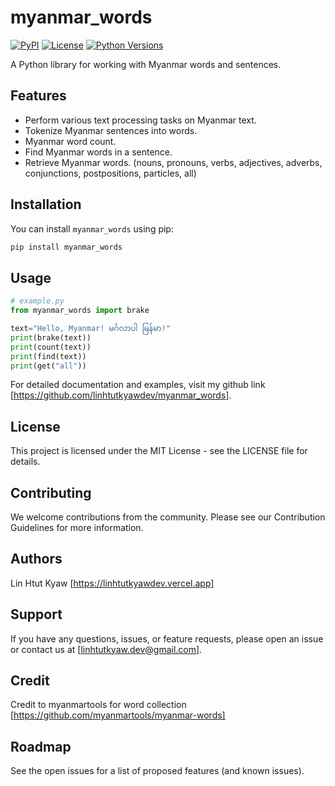 # myanmar_words

[![PyPI](https://img.shields.io/pypi/v/myanmar_words)](https://pypi.org/project/myanmar_words/)
[![License](https://img.shields.io/github/license/linhtutkyawdev/myanmar_words)](https://github.com/linhtutkyawdev/myanmar_words/blob/master/LICENCE)
[![Python Versions](https://img.shields.io/pypi/pyversions/myanmar_words)](https://pypi.org/project/myanmar_words/)

A Python library for working with Myanmar words and sentences.

## Features

- Perform various text processing tasks on Myanmar text.
- Tokenize Myanmar sentences into words.
- Myanmar word count.
- Find Myanmar words in a sentence.
- Retrieve Myanmar words. (nouns, pronouns, verbs, adjectives, adverbs, conjunctions, postpositions, particles, all)

## Installation

You can install `myanmar_words` using pip:

```bash
pip install myanmar_words
```

## Usage

```python
# example.py
from myanmar_words import brake

text="Hello, Myanmar! မင်္ဂလာပါ မြန်မာ!"
print(brake(text))
print(count(text))
print(find(text))
print(get("all"))
```

For detailed documentation and examples, visit my github link [https://github.com/linhtutkyawdev/myanmar_words].

## License

This project is licensed under the MIT License - see the LICENSE file for details.

## Contributing

We welcome contributions from the community. Please see our Contribution Guidelines for more information.

## Authors

Lin Htut Kyaw
[https://linhtutkyawdev.vercel.app]

## Support

If you have any questions, issues, or feature requests, please open an issue or contact us at [linhtutkyaw.dev@gmail.com].

## Credit

Credit to myanmartools for word collection
[https://github.com/myanmartools/myanmar-words]

## Roadmap

See the open issues for a list of proposed features (and known issues).
